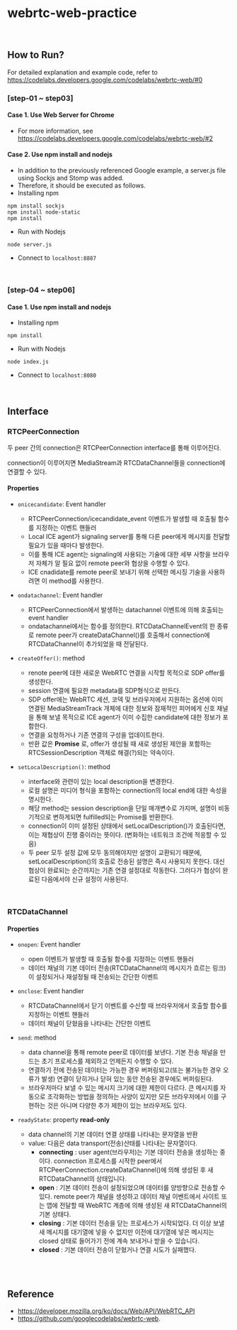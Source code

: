 # webrtc-web-practice

<br>

## How to Run?

For detailed explanation and example code, refer to https://codelabs.developers.google.com/codelabs/webrtc-web/#0

### [step-01 ~ step03]
#### Case 1. Use Web Server for Chrome
  * For more information, see https://codelabs.developers.google.com/codelabs/webrtc-web/#2

#### Case 2. Use npm install and nodejs
  * In addition to the previously referenced Google example, a server.js file using Sockjs and Stomp was added. 
  * Therefore, it should be executed as follows.
  * Installing npm
  ```
  npm install sockjs
  npm install node-static
  npm install
  ```
  * Run with Nodejs
  ```
  node server.js
  ```
  * Connect to ```localhost:8887```


<br>


### [step-04 ~ step06]
#### Case 1. Use npm install and nodejs
  * Installing npm
  ```
  npm install
  ```
  * Run with Nodejs
  ```
  node index.js
  ```
  * Connect to ```localhost:8080```

<br>



## Interface

### RTCPeerConnection

두 peer 간의 connection은 RTCPeerConnection interface를 통해 이루어진다.

connection이 이루어지면 MediaStream과 RTCDataChannel들을 connection에 연결할 수 있다.

#### Properties

* ```onicecandidate```: Event handler
  * RTCPeerConnection/icecandidate_event 이벤트가 발생할 때 호출될 함수를 지정하는 이벤트 핸들러
  * Local ICE agent가 signaling server를 통해 다른 peer에게 메시지를 전달할 필요가 있을 때마다 발생한다. 
  * 이를 통해 ICE agent는 signaling에 사용되는 기술에 대한 세부 사항을 브라우저 자체가 알 필요 없이 remote peer와 협상을 수행할 수 있다. 
  * ICE cnadidate를 remote peer로 보내기 위해 선택한 메시징 기술을 사용하려면 이 method를 사용한다.

* ```ondatachannel```: Event handler
  * RTCPeerConnection에서 발생하는 datachannel 이벤트에 의해 호출되는 event handler
  * ondatachannel에서는 함수를 정의한다. RTCDataChannelEvent의 한 종류로 remote peer가 createDataChannel()를 호출해서 connection에 RTCDataChannel이 추가되었을 때 전달된다. 

* ```createOffer()```: method
  * renote peer에 대한 새로운 WebRTC 연결을 시작할 목적으로 SDP offer를 생성한다. 
  * session 연결에 필요한 metadata를 SDP형식으로 만든다.
  * SDP offer에는 WebRTC 세션, 코덱 및 브라우저에서 지원하는 옵션에 이미 연결된 MediaStreamTrack 개체에 대한 정보와 잠재적인 피어에게 신호 채널을 통해 보낼 목적으로 ICE agent가 이미 수집한 candidate에 대한 정보가 포함한다.
  * 연결을 요청하거나 기존 연결의 구성을 업데이트한다.
  * 반환 값은 __Promise__ 로, offer가 생성될 때 새로 생성된 제안을 포함하는 RTCSessionDescription 객체로 해결(?)되는 약속이다.

* ```setLocalDescription()```: method
  * interface와 관련이 있는 local description을 변경한다.
  * 로컬 설명은 미디어 형식을 포함하는 connection의 local end에 대한 속성을 명시한다.
  * 해당 method는 session description을 단일 매개변수로 가지며, 설명이 비동기적으로 변하게되면 fulfilled되는 Promise를 반환한다.
  * connection이 이미 설정된 상태에서 setLocalDescription()가 호출된다면, 이는 재협상이 진행 중이라는 뜻이다. (변화하는 네트워크 조건에 적응할 수 있음)
  * 두 peer 모두 설정 값에 모두 동의해야지만 설명이 교환되기 때문에, setLocalDescription()의 호출로 전송된 설명은 즉시 사용되지 못한다. 대신 협상이 완료되는 순간까지는 기존 연결 설정대로 작동한다. 그러다가 협상이 완료된 다음에서야 신규 설정이 사용된다.



<br>

### RTCDataChannel



#### Properties 

* ```onopen```: Event handler
  * open 이벤트가 발생할 때 호출될 함수를 지정하는 이벤트 핸들러
  * 데이터 채널의 기본 데이터 전송(RTCDataChannel의 메시지가 흐르는 링크)이 설정되거나 재설정될 때 전송되는 간단한 이벤트

* ```onclose```: Event handler
  * RTCDataChannel에서 닫기 이벤트를 수신할 때 브라우저에서 호출할 함수를 지정하는 이벤트 핸들러
  * 데이터 채널이 닫혔음을 나타내는 간단한 이벤트

* ```send```: method
  * data channel을 통해 remote peer로 데이터를 보낸다. 기본 전송 채널을 만드는 초기 프로세스를 제외하고 언제든지 수행할 수 있다.
  * 연결하기 전에 전송된 데이터는 가능한 경우 버퍼링되고(또는 불가능한 경우 오류가 발생) 연결이 닫히거나 닫혀 있는 동안 전송된 경우에도 버퍼링된다.
  * 브라우저마다 보낼 수 있는 메시지 크기에 대한 제한이 다르다. 큰 메시지를 자동으로 조각화하는 방법을 정의하는 사양이 있지만 모든 브라우저에서 이를 구현하는 것은 아니며 다양한 추가 제한이 있는 브라우저도 있다.

* ```readyState```: property __read-only__
  * data channel의 기본 데이터 연결 상태를 나타내는 문자열을 반환
  * value: 다음은 data transport(전송)산태를 나타내는 문자열이다.
    * __connecting__ : user agent(브라우저)는 기본 데이터 전송을 생성하는 중이다. connection 프로세스를 시작한 peer에서 RTCPeerConnection.createDataChannel()에 의해 생성된 후 새 RTCDataChannel의 상태입니다.
    * __open__ : 기본 데이터 전송이 설정되었으며 데이터를 양방향으로 전송할 수 있다. remote peer가 채널을 생성하고 데이터 채널 이벤트에서 사이트 또는 앱에 전달할 때 WebRTC 계층에 의해 생성된 새 RTCDataChannel의 기본 상태다.
    * __closing__ : 기본 데이터 전송을 닫는 프로세스가 시작되었다. 더 이상 보낼 새 메시지를 대기열에 넣을 수 없지만 이전에 대기열에 넣은 메시지는 closed 상태로 들어가기 전에 계속 보내거나 받을 수 있습니다.
    * __closed__ : 기본 데이터 전송이 닫혔거나 연결 시도가 실패했다.
  
  
  
  
<br>

<br>

## Reference


* https://developer.mozilla.org/ko/docs/Web/API/WebRTC_API
* https://github.com/googlecodelabs/webrtc-web.
